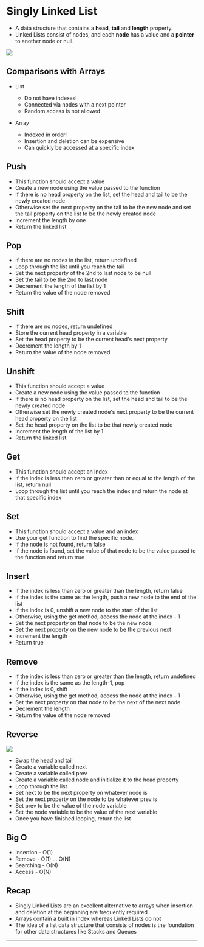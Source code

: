# Singly Linked List

* A data structure that contains a **head**, **tail** and **length** property.
* Linked Lists consist of nodes, and each **node** has a value and a **pointer** to another node or null.

![](https://i.imgur.com/VfJrDd5.png)

## Comparisons with Arrays

* List
    * Do not have indexes!
    * Connected via nodes with a next pointer
    * Random access is not allowed
    
* Array
    * Indexed in order!
    * Insertion and deletion can be expensive
    * Can quickly be accessed at a specific index

## Push

* This function should accept a value
* Create a new node using the value passed to the function
* If there is no head property on the list, set the head and tail to be the newly created node
* Otherwise set the next property on the tail to be the new node and set the tail property on the list to be the newly created node
* Increment the length by one
* Return the linked list

## Pop

* If there are no nodes in the list, return undefined
* Loop through the list until you reach the tail
* Set the next property of the 2nd to last node to be null
* Set the tail to be the 2nd to last node
* Decrement the length of the list by 1
* Return the value of the node removed

## Shift

* If there are no nodes, return undefined
* Store the current head property in a variable
* Set the head property to be the current head's next property
* Decrement the length by 1
* Return the value of the node removed

## Unshift

* This function should accept a value
* Create a new node using the value passed to the function
* If there is no head property on the list, set the head and tail to be the newly created node
* Otherwise set the newly created node's next property to be the current head property on the list
* Set the head property on the list to be that newly created node
* Increment the length of the list by 1
* Return the linked list

## Get

* This function should accept an index
* If the index is less than zero or greater than or equal to the length of the list, return null
* Loop through the list until you reach the index and return the node at that specific index

## Set

* This function should accept a value and an index
* Use your get function to find the specific node.
* If the node is not found, return false
* If the node is found, set the value of that node to be the value passed to the function and return true

## Insert
* If the index is less than zero or greater than the length, return false
* If the index is the same as the length, push a new node to the end of the list
* If the index is 0, unshift a new node to the start of the list
* Otherwise, using the get method, access the node at the index - 1
* Set the next property on that node to be the new node
* Set the next property on the new node to be the previous next
* Increment the length
* Return true

## Remove

* If the index is less than zero or greater than the length, return undefined
* If the index is the same as the length-1, pop
* If the index is 0, shift
* Otherwise, using the get method, access the node at the index - 1
* Set the next property on that node to be the next of the next node
* Decrement the length
* Return the value of the node removed

## Reverse
![](https://i.imgur.com/RXF2zos.png)

* Swap the head and tail
* Create a variable called next
* Create a variable called prev
* Create a variable called node and initialize it to the head property
* Loop through the list
* Set next to be the next property on whatever node is
* Set the next property on the node to be whatever prev is
* Set prev to be the value of the node variable
* Set the node variable to be the value of the next variable
* Once you have finished looping, return the list

## Big O
* Insertion - O(1)
* Remove - O(1) ... O(N)
* Searching - O(N)
* Access - O(N)

## Recap
* Singly Linked Lists are an excellent alternative to arrays when insertion and deletion at the beginning are frequently required
* Arrays contain a built in index whereas Linked Lists do not
* The idea of a list data structure that consists of nodes is the foundation for other data structures like Stacks and Queues

---
